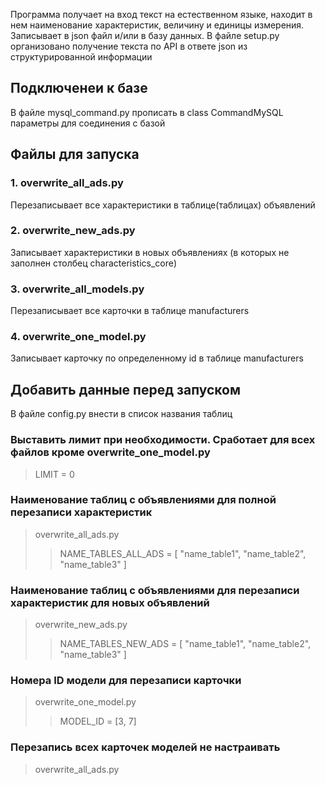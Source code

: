 Программа получает на вход текст на естественном языке, находит в нем наименование характеристик, величину и единицы измерения. Записывает в json файл и/или в базу данных. В файле setup.py организовано получение текста по API в ответе json из структурированной информации

## Подключенеи к базе
В файле mysql_command.py прописать в class CommandMySQL параметры для соединения с базой



## Файлы для запуска

### 1. overwrite_all_ads.py
Перезаписывает все характеристики в таблице(таблицах) объявлений

### 2. overwrite_new_ads.py
Записывает характеристики в новых объявлениях (в которых не заполнен столбец characteristics_core) 

### 3. overwrite_all_models.py
Перезаписывает все карточки в таблице manufacturers

### 4. overwrite_one_model.py
Записывает карточку по определенному id в таблице manufacturers



## Добавить данные перед запуском
В файле config.py внести в список названия таблиц

### Выставить лимит при необходимости. Сработает для всех файлов кроме overwrite_one_model.py
>LIMIT = 0


### Наименование таблиц с объявлениями для полной перезаписи характеристик
>overwrite_all_ads.py
>>NAME_TABLES_ALL_ADS = [
    "name_table1",
    "name_table2",
    "name_table3"
]

### Наименование таблиц с объявлениями для перезаписи характеристик для новых объявлений
>overwrite_new_ads.py
>>NAME_TABLES_NEW_ADS = [
    "name_table1",
    "name_table2",
    "name_table3"
]

### Номера ID модели для перезаписи карточки
>overwrite_one_model.py
>>MODEL_ID = [3, 7]

### Перезапись всех карточек моделей не настраивать
>overwrite_all_ads.py

